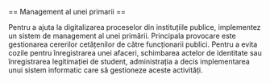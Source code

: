 ==  Management al unei primarii   ==

Pentru a ajuta la digitalizarea proceselor din instituțiile publice, implementez un
sistem de management al unei primării. Principala provocare este gestionarea cererilor
cetățenilor de către funcționarii publici. Pentru a evita cozile pentru înregistrarea unei afaceri,
schimbarea actelor de identitate sau înregistrarea legitimației de student, administrația a decis
implementarea unui sistem informatic care să gestioneze aceste activități.
